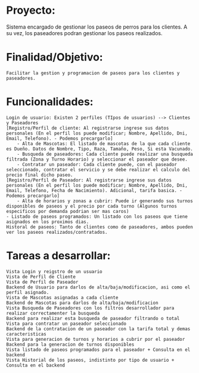 # Proyecto:
Sistema encargado de gestionar los paseos de perros para los clientes. A su vez, los paseadores podran gestionar los paseos realizados.

# Finalidad/Objetivo:
	Facilitar la gestion y programacion de paseos para los clientes y paseadores.

# Funcionalidades:
    Login de usuario: Existen 2 perfiles (TIpos de usuarios) --> Clientes y Paseadores
    [Registro/Perfil de cliente: Al registrarse ingrese sus datos personales (En el perfil los puede modificar; Nombre, Apellido, Dni, Email, Telefono). - Podemos precargarlo]
        - Alta de Mascotas: El listado de mascotas de la que cada cliente es Dueño. Datos de Nombre, Tipo, Raza, Tamaño, Peso, Si esta Vacunado.
        - Busqueda de paseadores: Cada cliente puede realizar una busqueda filtrada (Zona y Turno Horario) y seleccionar el paseador que desee.
        - Contratar un paseador: Cada cliente puede, con el paseador seleccionado, contratar el servicio y se debe realizar el calculo del precio final dicho paseo.
    [Registro/Perfil de Paseador: Al registrarse ingrese sus datos personales (En el perfil los puede modificar; Nombre, Apellido, Dni, Email, Telefono, Fecha de Nacimiento). Adicional, tarifa basica. - Podemos precargarlo]
    	- Alta de horarios y zonas a cubrir: Puede ir generando sus turnos disponibles de paseos y el precio por cada turno (Algunos turnos especificos por demanda podrian ser mas caros)
	- Listado de paseos programados: Un listado con los paseos que tiene asignados en los proximos dias.
    Historal de paseos: Tanto de clientes como de paseadores, ambos pueden ver los paseos realizados/contratados.

# Tareas a desarrollar:
    Vista Login y reigstro de un usuario
    Vista de Perfil de Cliente
    Vista de Perfil de Paseador
    Backend de Usuario para darlos de alta/baja/modificacion, asi como el perfil asignado.
    Vista de Mascotas asignadas a cada cliente
    Backend de Mascotas para darlos de alta/baja/modificacion
    Vista Busqueda de Paseadores con los filtros desarrollador para realizar correctamenter la busqueda
    Backend para realizar esta busqueda de paseador filtrando o total
    Vista para contratar un paseador seleccionado
    Backend de la contratacion de un paseador con la tarifa total y demas caracteristicas
    Vista para generacion de turnos y horarios a cubrir por el paseador
    Backend para la generacion de turnos disponibles
    Vista listado de paseos programados para el paseador + Consulta en el backend
    Vista Historial de los paseos, indistinto por tipo de usuario + Consulta en el backend
